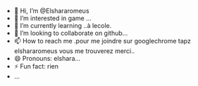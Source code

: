 - 👋 Hi, I’m @Elshararomeus
- 👀 I’m interested in game ...
- 🌱 I’m currently learning ..à lecole.
- 💞️ I’m looking to collaborate on github...
- 📫 How to reach me .pour me joindre sur googlechrome tapz elshararomeus vous me trouverez merci..
- 😄 Pronouns: elshara...
- ⚡ Fun fact: rien
- ...

<!---
Elshararomeus/Elshararomeus is a ✨ special ✨ repository because its `README.md` (this file) appears on your GitHub profile.
You can click the Preview link to take a look at your changes.
--->
